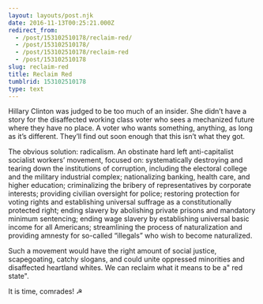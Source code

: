 ```yaml
---
layout: layouts/post.njk
date: 2016-11-13T00:25:21.000Z
redirect_from:
  - /post/153102510178/reclaim-red/
  - /post/153102510178/
  - /post/153102510178/reclaim-red
  - /post/153102510178
slug: reclaim-red
title: Reclaim Red
tumblrid: 153102510178
type: text
---
```

<p>Hillary Clinton was judged to be too much of an insider. She didn&rsquo;t have a story for the disaffected working class voter who sees a mechanized future where they have no place. A voter who wants something, anything, as long as it&rsquo;s different. They&rsquo;ll find out soon enough that this isn&rsquo;t what they got. </p>

<p>The obvious solution: radicalism. An obstinate hard left anti-capitalist socialist workers&rsquo; movement, focused on: systematically destroying and tearing down the institutions of corruption, including the electoral college and the military industrial complex; nationalizing banking, health care, and higher education; criminalizing the bribery of representatives by corporate interests; providing civilian oversight for police; restoring protection for voting rights and establishing universal suffrage as a constitutionally protected right; ending slavery by abolishing private prisons and mandatory minimum sentencing; ending wage slavery by establishing universal basic income for all Americans; streamlining the process of naturalization and providing amnesty for so-called &ldquo;illegals&rdquo; who wish to become naturalized. </p>

<p>Such a movement would have the right amount of social justice, scapegoating, catchy slogans, and could unite oppressed minorities and disaffected heartland whites. We can reclaim what it means to be a&quot; red state&quot;.</p>

<p>It is time, comrades! ☭</p>
